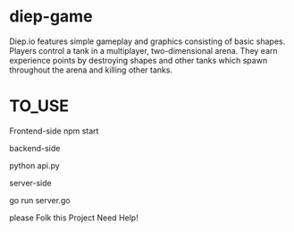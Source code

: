 # diep-game
Diep.io features simple gameplay and graphics consisting of basic shapes. Players control a tank in a multiplayer, two-dimensional arena. They earn experience points by destroying shapes and other tanks which spawn throughout the arena and killing other tanks.


# TO_USE
Frontend-side
npm start 

backend-side 

python api.py 

server-side

go run server.go 

please Folk this Project Need Help!
